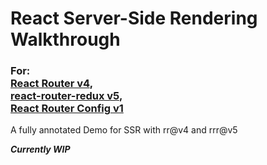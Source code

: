 # React Server-Side Rendering Walkthrough
### For:<br>[React Router v4](https://github.com/ReactTraining/react-router),<br>[react-router-redux v5](https://github.com/ReactTraining/react-router/blob/master/packages/react-router-redux),<br>[React Router Config v1](https://github.com/ReactTraining/react-router/tree/master/packages/react-router-config) 

A fully annotated Demo for SSR with rr@v4 and rrr@v5

<b><i>Currently WIP</i></b>
